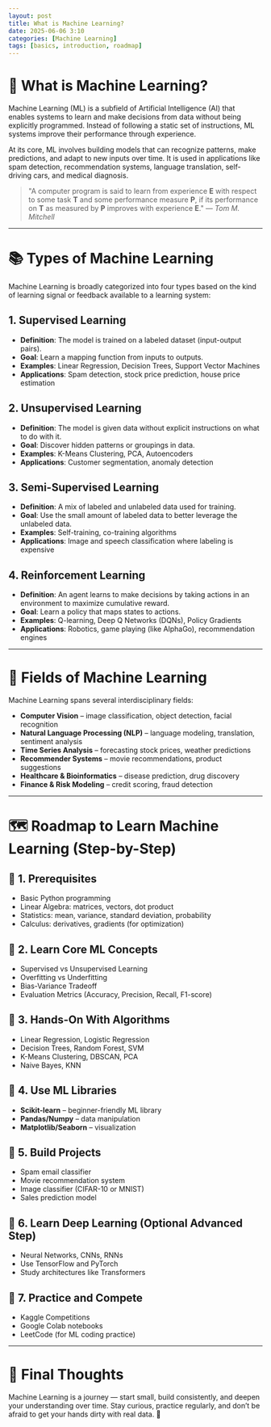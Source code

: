 ```yaml
---
layout: post
title: What is Machine Learning?
date: 2025-06-06 3:10
categories: [Machine Learning]
tags: [basics, introduction, roadmap]
---
```




# 🧠 What is Machine Learning?

Machine Learning (ML) is a subfield of Artificial Intelligence (AI) that enables systems to learn and make decisions from data without being explicitly programmed. Instead of following a static set of instructions, ML systems improve their performance through experience.

At its core, ML involves building models that can recognize patterns, make predictions, and adapt to new inputs over time. It is used in applications like spam detection, recommendation systems, language translation, self-driving cars, and medical diagnosis.

> "A computer program is said to learn from experience **E** with respect to some task **T** and some performance measure **P**, if its performance on **T** as measured by **P** improves with experience **E**." — *Tom M. Mitchell*

---

# 📚 Types of Machine Learning

Machine Learning is broadly categorized into four types based on the kind of learning signal or feedback available to a learning system:

## 1. Supervised Learning

* **Definition**: The model is trained on a labeled dataset (input-output pairs).
* **Goal**: Learn a mapping function from inputs to outputs.
* **Examples**: Linear Regression, Decision Trees, Support Vector Machines
* **Applications**: Spam detection, stock price prediction, house price estimation

## 2. Unsupervised Learning

* **Definition**: The model is given data without explicit instructions on what to do with it.
* **Goal**: Discover hidden patterns or groupings in data.
* **Examples**: K-Means Clustering, PCA, Autoencoders
* **Applications**: Customer segmentation, anomaly detection

## 3. Semi-Supervised Learning

* **Definition**: A mix of labeled and unlabeled data used for training.
* **Goal**: Use the small amount of labeled data to better leverage the unlabeled data.
* **Examples**: Self-training, co-training algorithms
* **Applications**: Image and speech classification where labeling is expensive

## 4. Reinforcement Learning

* **Definition**: An agent learns to make decisions by taking actions in an environment to maximize cumulative reward.
* **Goal**: Learn a policy that maps states to actions.
* **Examples**: Q-learning, Deep Q Networks (DQNs), Policy Gradients
* **Applications**: Robotics, game playing (like AlphaGo), recommendation engines

---

# 🧭 Fields of Machine Learning

Machine Learning spans several interdisciplinary fields:

* **Computer Vision** – image classification, object detection, facial recognition
* **Natural Language Processing (NLP)** – language modeling, translation, sentiment analysis
* **Time Series Analysis** – forecasting stock prices, weather predictions
* **Recommender Systems** – movie recommendations, product suggestions
* **Healthcare & Bioinformatics** – disease prediction, drug discovery
* **Finance & Risk Modeling** – credit scoring, fraud detection

---

# 🗺️ Roadmap to Learn Machine Learning (Step-by-Step)

## 📌 1. Prerequisites

* Basic Python programming
* Linear Algebra: matrices, vectors, dot product
* Statistics: mean, variance, standard deviation, probability
* Calculus: derivatives, gradients (for optimization)

## 📌 2. Learn Core ML Concepts

* Supervised vs Unsupervised Learning
* Overfitting vs Underfitting
* Bias-Variance Tradeoff
* Evaluation Metrics (Accuracy, Precision, Recall, F1-score)

## 📌 3. Hands-On With Algorithms

* Linear Regression, Logistic Regression
* Decision Trees, Random Forest, SVM
* K-Means Clustering, DBSCAN, PCA
* Naive Bayes, KNN

## 📌 4. Use ML Libraries

* **Scikit-learn** – beginner-friendly ML library
* **Pandas/Numpy** – data manipulation
* **Matplotlib/Seaborn** – visualization

## 📌 5. Build Projects

* Spam email classifier
* Movie recommendation system
* Image classifier (CIFAR-10 or MNIST)
* Sales prediction model

## 📌 6. Learn Deep Learning (Optional Advanced Step)

* Neural Networks, CNNs, RNNs
* Use TensorFlow and PyTorch
* Study architectures like Transformers

## 📌 7. Practice and Compete

* Kaggle Competitions
* Google Colab notebooks
* LeetCode (for ML coding practice)

---

# 📌 Final Thoughts

Machine Learning is a journey — start small, build consistently, and deepen your understanding over time. Stay curious, practice regularly, and don’t be afraid to get your hands dirty with real data. 🚀

